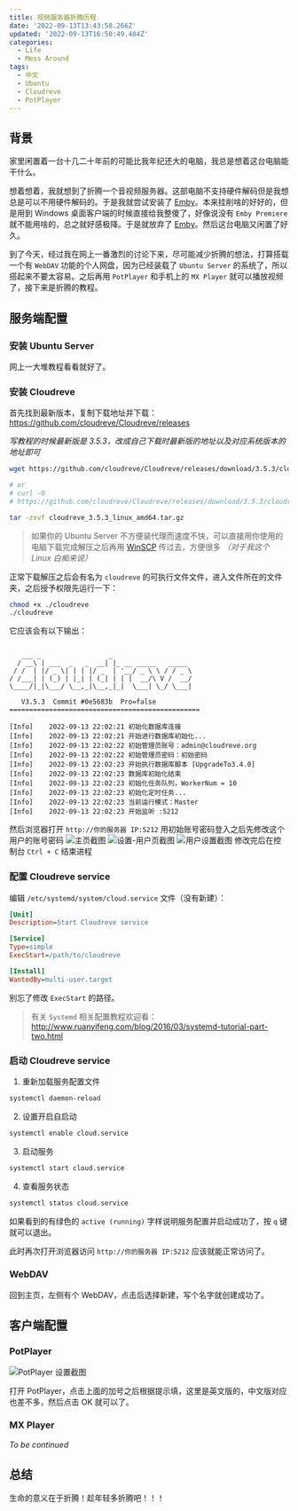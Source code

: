 ```yaml
---
title: 视频服务器折腾历程
date: '2022-09-13T13:43:58.266Z'
updated: '2022-09-13T16:50:49.404Z'
categories:
  - Life
  - Mess Around
tags:
  - 中文
  - Ubuntu
  - Cloudreve
  - PotPlayer
---
```


## 背景

家里闲置着一台十几二十年前的可能比我年纪还大的电脑，我总是想着这台电脑能干什么。

想着想着，我就想到了折腾一个音视频服务器。这部电脑不支持硬件解码但是我想总是可以不用硬件解码的。于是我就尝试安装了 [Emby](https://emby.media/)。本来挂削啥的好好的，但是用到 Windows 桌面客户端的时候直接给我整傻了，好像说没有 `Emby Premiere` 就不能用啥的，总之就好感极降。于是就放弃了 [Emby](https://emby.media/)。然后这台电脑又闲置了好久。

到了今天，经过我在网上一番激烈的讨论下来，尽可能减少折腾的想法，打算搭载一个有 `WebDAV` 功能的个人网盘，因为已经装载了 `Ubuntu Server` 的系统了，所以搭起来不要太容易。之后再用 `PotPlayer` 和手机上的 `MX Player` 就可以播放视频了，接下来是折腾的教程。

## 服务端配置

### 安装 Ubuntu Server

网上一大堆教程看看就好了。

### 安装 Cloudreve

首先找到最新版本，复制下载地址并下载：<https://github.com/cloudreve/Cloudreve/releases>

*写教程的时候最新版是 3.5.3，改成自己下载时最新版的地址以及对应系统版本的地址即可*
```bash
wget https://github.com/cloudreve/Cloudreve/releases/download/3.5.3/cloudreve_3.5.3_linux_amd64.tar.gz

# or
# curl -O 
# https://github.com/cloudreve/Cloudreve/releases/download/3.5.3/cloudreve_3.5.3_linux_amd64.tar.gz

tar -zxvf cloudreve_3.5.3_linux_amd64.tar.gz
```

> 如果你的 Ubuntu Server 不方便装代理而速度不快，可以直接用你使用的电脑下载完成解压之后再用 [WinSCP](https://winscp.net/eng/index.php) 传过去，方便很多 *（对于我这个 Linux 白痴来说）*

正常下载解压之后会有名为 `cloudreve` 的可执行文件文件，进入文件所在的文件夹，之后授予权限先运行一下：

```bash
chmod +x ./cloudreve
./cloudreve
```

它应该会有以下输出：

```

   ___ _                 _
  / __\ | ___  _   _  __| |_ __ _____   _____
 / /  | |/ _ \| | | |/ _  | '__/ _ \ \ / / _ \
/ /___| | (_) | |_| | (_| | | |  __/\ V /  __/
\____/|_|\___/ \__,_|\__,_|_|  \___| \_/ \___|

   V3.5.3  Commit #0e5683b  Pro=false
================================================

[Info]    2022-09-13 22:02:21 初始化数据库连接
[Info]    2022-09-13 22:02:21 开始进行数据库初始化...
[Info]    2022-09-13 22:02:22 初始管理员账号：admin@cloudreve.org
[Info]    2022-09-13 22:02:22 初始管理员密码：初始密码
[Info]    2022-09-13 22:02:23 开始执行数据库脚本 [UpgradeTo3.4.0]
[Info]    2022-09-13 22:02:23 数据库初始化结束
[Info]    2022-09-13 22:02:23 初始化任务队列，WorkerNum = 10
[Info]    2022-09-13 22:02:23 初始化定时任务...
[Info]    2022-09-13 22:02:23 当前运行模式：Master
[Info]    2022-09-13 22:02:23 开始监听 :5212
```

然后浏览器打开 `http://你的服务器 IP:5212` 用初始账号密码登入之后先修改这个用户的账号密码
![主页截图](https://img.rotcool.me/i/2023/01/16/63c4b26ddb8d2.png)
![设置-用户页截图](https://img.rotcool.me/i/2023/01/16/63c4b26e5d4bf.png)
![用户设置截图](https://img.rotcool.me/i/2023/01/16/63c4b26e93e92.png)
修改完后在控制台 `Ctrl + C` 结束进程

### 配置 Cloudreve service

编辑 `/etc/systemd/system/cloud.service` 文件（没有新建）：

```ini
[Unit]
Description=Start Cloudreve service

[Service]
Type=simple
ExecStart=/path/to/cloudreve

[Install]
WantedBy=multi-user.target
```

别忘了修改 `ExecStart` 的路径。

> 有关 `Systemd` 相关配置教程欢迎看：<http://www.ruanyifeng.com/blog/2016/03/systemd-tutorial-part-two.html>

### 启动 Cloudreve service

1. 重新加载服务配置文件

```bash
systemctl daemon-reload
```

2. 设置开启自启动

```bash
systemctl enable cloud.service
```

3. 启动服务

```bash
systemctl start cloud.service
```

4. 查看服务状态

```bash
systemctl status cloud.service
```

如果看到的有绿色的 `active (running)` 字样说明服务配置并启动成功了，按 `q` 键就可以退出。

此时再次打开浏览器访问 `http://你的服务器 IP:5212` 应该就能正常访问了。

### WebDAV

回到主页，左侧有个 WebDAV，点击后选择新建，写个名字就创建成功了。

## 客户端配置

### PotPlayer

![PotPlayer 设置截图](https://img.rotcool.me/i/2023/01/16/63c4b293d79c8.png)

打开 PotPlayer，点击上面的加号之后根据提示填，这里是英文版的，中文版对应也差不多，然后点击 OK 就可以了。

### MX Player

*To be continued*

## 总结

生命的意义在于折腾！趁年轻多折腾吧！！！